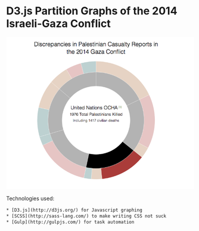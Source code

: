 # D3.js Partition Graphs of the 2014 Israeli-Gaza Conflict

![Image of Palestinian Casualties](https://raw.githubusercontent.com/whroman/gaza-graphs/gh-pages/gaza-graphs.png)

Technologies used:
	
	* [D3.js](http://d3js.org/) for Javascript graphing
	* [SCSS](http://sass-lang.com/) to make writing CSS not suck
	* [Gulp](http://gulpjs.com/) for task automation

